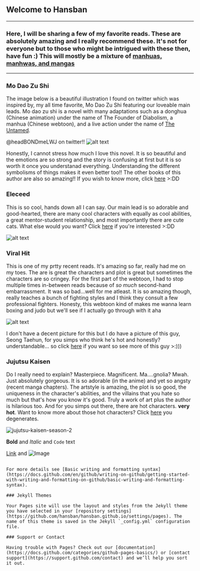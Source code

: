 

## Welcome to Hansban 


---

### Here, I will be sharing a few of my favorite reads. These are absolutely amazing and I really recommend these. It's not for everyone but to those who might be intrigued with these then, have fun :) This will mostly be a mixture of [manhuas, manhwas, and mangas](https://www.cbr.com/the-differences-between-manga-manhwa-manhua-explained/#:~:text=The%20History%20of%20Manga%2C%20Manhwa%20%26%20Manhua&text=Now%2C%20international%20readers%20use%20these,and%20manhua%20are%20Chinese%20comics.)
---
### Mo Dao Zu Shi
The image below is a beautiful illustration I found on twitter which was inspired by, my all time favorite, Mo Dao Zu Shi featuring our loveable main leads. Mo dao zu shi is a novel with many adaptations such as a donghua (Chinese animation) under the name of The Founder of Diabolism, a manhua (Chinese webtoon), and a live action under the name of [The Untamed](https://www.netflix.com/ph/title/81200228#:~:text=2019%20%7C%20TV-14%20%7C%201,Watch%20all%20you%20want.). 

@headBONDmeLWJ on twitter!! ![alt text](https://user-images.githubusercontent.com/104568096/165880979-1e87eabb-504b-4780-a7c5-e52ad06a65df.jpg)

Honestly, I cannot stress how much I love this novel. It is so beautiful and the emotions are so strong and the story is confusing at first but it is so worth it once you understanad everything. Understanding the different symbolisms of things makes it even better too!! The other books of this author are also so amazing!! If you wish to know more, click [here](https://modao-zushi.fandom.com/wiki/Grandmaster_of_Demonic_Cultivation_Wiki) >:DD


### Eleceed 
This is so cool, hands down all I can say. Our main lead is so adorable and good-hearted, there are many cool characters with equally as cool abilities, a great mentor-student relationship, and most importantly there are cute cats. What else would you want? Click [here](https://eleceed.fandom.com/wiki/Eleceed_Wiki) if you're interested >:DD

![alt text](https://user-images.githubusercontent.com/104568096/165913058-68aab720-6977-4f4e-836c-a9c9b704408e.jpeg)

### Viral Hit
This is one of my prtty recent reads. It's amazing so far, really had me on my toes. The are is great the characters and plot is great but sometimes the characters are so cringey. For the first part of the webtoon, I had to stop multiple times in-between reads because of _so much_ second-hand embarrassment. It was so bad...well for me atleast. It is so amazing though, really teaches a bunch of fighting styles and I think they consult a few professional fighters. Honesty, this webtoon kind of makes me wanna learn boxing and judo but we'll see if I actually go through with it aha

![alt text](https://user-images.githubusercontent.com/104568096/165979450-a8ac93ef-9a2a-44f7-932d-b2f46a94a070.jpg)

I don't have a decent picture for this but I do have a picture of this guy, Seong Taehun, for you simps who think he's hot and honestly? understandable... so click [here](https://viral-hit.fandom.com/wiki/Viral_Hit_Wiki) if you want so see more of this guy >:)))


### Jujutsu Kaisen
Do I really need to explain? Masterpiece. Magnificent. Ma....gnolia? Mwah. Just absolutely gorgeous. It is so adorable (in the anime) and yet so angsty (recent manga chapters). The artstyle is amazing, the plot is so good, the uniqueness in the character's abilities, and the villains that you hate so much but that's how you know it's good. Truly a work of art plus the author is hilarious too. And for you simps out there, there are hot characters. **very hot**. Want to know more about those hot characters? Click [here](https://jujutsu-kaisen.fandom.com/wiki/Jujutsu_Kaisen_Wiki) you degenerates.

![jujutsu-kaisen-season-2](https://user-images.githubusercontent.com/104568096/166129808-93fdea74-8559-430e-9f64-34bde9ee96dc.jpg)

**Bold** and _Italic_ and `Code` text

[Link](url) and ![Image](src)
```

For more details see [Basic writing and formatting syntax](https://docs.github.com/en/github/writing-on-github/getting-started-with-writing-and-formatting-on-github/basic-writing-and-formatting-syntax).

### Jekyll Themes

Your Pages site will use the layout and styles from the Jekyll theme you have selected in your [repository settings](https://github.com/hansban/hansban.github.io/settings/pages). The name of this theme is saved in the Jekyll `_config.yml` configuration file.

### Support or Contact

Having trouble with Pages? Check out our [documentation](https://docs.github.com/categories/github-pages-basics/) or [contact support](https://support.github.com/contact) and we’ll help you sort it out.
